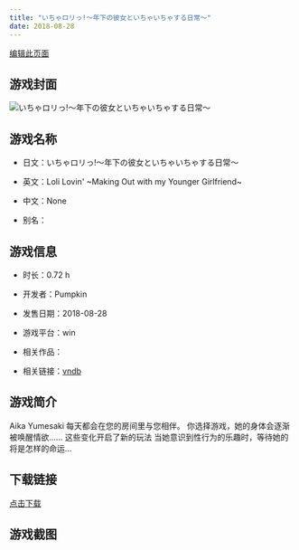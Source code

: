 ```yaml
---
title: "いちゃロリっ!～年下の彼女といちゃいちゃする日常～"
date: 2018-08-28
---
```

[编辑此页面](https://github.com/ACG-3/ADV3-source/blob/main/source/_posts/games/%E3%81%84%E3%81%A1%E3%82%83%E3%83%AD%E3%83%AA%E3%81%A3%21%EF%BD%9E%E5%B9%B4%E4%B8%8B%E3%81%AE%E5%BD%BC%E5%A5%B3%E3%81%A8%E3%81%84%E3%81%A1%E3%82%83%E3%81%84%E3%81%A1%E3%82%83%E3%81%99%E3%82%8B%E6%97%A5%E5%B8%B8%EF%BD%9E.md)

## 游戏封面

![いちゃロリっ!～年下の彼女といちゃいちゃする日常～](https%3A//pan.timero.xyz/onedrive/img_lib_001/%E3%81%84%E3%81%A1%E3%82%83%E3%83%AD%E3%83%AA%E3%81%A3%21%EF%BD%9E%E5%B9%B4%E4%B8%8B%E3%81%AE%E5%BD%BC%E5%A5%B3%E3%81%A8%E3%81%84%E3%81%A1%E3%82%83%E3%81%84%E3%81%A1%E3%82%83%E3%81%99%E3%82%8B%E6%97%A5%E5%B8%B8%EF%BD%9E_cover.avif)


## 游戏名称

- 日文：いちゃロリっ!～年下の彼女といちゃいちゃする日常～
- 英文：Loli Lovin' ~Making Out with my Younger Girlfriend~
- 中文：None

- 别名：


## 游戏信息

- 时长：0.72 h
- 开发者：Pumpkin
- 发售日期：2018-08-28
- 游戏平台：win
- 相关作品：

- 相关链接：[vndb](https://vndb.org/v31077)


## 游戏简介

Aika Yumesaki 每天都会在您的房间里与您相伴。
你选择游戏，她的身体会逐渐被唤醒情欲......
这些变化开启了新的玩法
当她意识到性行为的乐趣时，等待她的将是怎样的命运...





## 下载链接

[点击下载](https://pan.timero.xyz/onedrive/adv_lib_001/%E3%81%84%E3%81%A1%E3%82%83%E3%83%AD%E3%83%AA%E3%81%A3%21%EF%BD%9E%E5%B9%B4%E4%B8%8B%E3%81%AE%E5%BD%BC%E5%A5%B3%E3%81%A8%E3%81%84%E3%81%A1%E3%82%83%E3%81%84%E3%81%A1%E3%82%83%E3%81%99%E3%82%8B%E6%97%A5%E5%B8%B8%EF%BD%9E)


## 游戏截图


